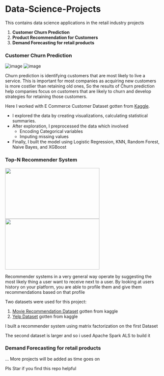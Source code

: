 # Data-Science-Projects
This contains data science applications in the retail industry projects
1. **Customer Churn Prediction**
2. **Product Recommendation for Customers**
3. **Demand Forecasting for retail products**

### Customer Churn Prediction
![image](https://user-images.githubusercontent.com/42872872/158339814-d33fb740-9d1e-4d31-acfa-faccaac69afc.png)
![image](https://user-images.githubusercontent.com/42872872/158338960-d5ac49da-e8e7-4af9-a368-d3ea5b12e11e.png)

Churn prediction is identifying customers that are most likely to live a service. This is important for most companies as acquiring new customers is more costlier than retaining old ones, So the results of Churn prediction help companies focus on customers that are likely to churn and develop strategies for retaining those customers.

Here I worked with E Commerce Customer Dataset gotten from [Kaggle](https://www.kaggle.com/ankitverma2010/ecommerce-customer-churn-analysis-and-prediction). 
* I explored the data by creating visualizations, calculating statistical summaries.
* After exploration, I preprocessed the data which involved
    * Encoding Categorical variables
    * Imputing missing values
* Finally, I built the model using Logistic Regression, KNN, Random Forest, Naive Bayes, and XGBoost

### Top-N Recommender System
<img src="https://editor.analyticsvidhya.com/uploads/88506recommendation%20system.png" width=307 height=165> <img src="https://cdn.lynda.com/course/5028662/5028662-1555021422396-16x9.jpg" width=307 height=165>

Recommender systems in a very general way operate by suggesting the most likely thing a user want to receive next to a user. By looking at users history on your platform, you are able to profile them and give them recommendations based on that profile

Two datasets were used for this project:
1. [Movie Recommendation Dataset](https://www.kaggle.com/datasets/dev0914sharma/dataset) gotten from kaggle
2. [Yelp Dataset](https://www.kaggle.com/datasets/yelp-dataset/yelp-dataset) gotten from kaggle

I built a recommender system using matrix factorization on the first Dataset

The second dataset is larger and so i used Apache Spark ALS to build it



### Demand Forecasting for retail products
...
More projects will be added as time goes on


Pls Star if you find this repo helpful

